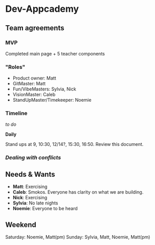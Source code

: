 # Dev-Appcademy

## Team agreements

### MVP

Completed main page + 5 teacher components

### "Roles"

- Product owner: Matt
- GitMaster: Matt
- Fun/VibeMasters: Sylvia, Nick
- VisionMaster: Caleb
- StandUpMaster/Timekeeper: Noemie

### Timeline

*to do*

**Daily**

Stand ups at 9, 10:30, 12/14?, 15:30, 16:50.
Review this document.

### *Dealing with conflicts*

## Needs & Wants

- **Matt**: Exercising
- **Caleb**: Smokos. Everyone has clarity on what we are building.
- **Nick**: Exercising
- **Sylvia**: No late nights
- **Noemie**: Everyone to be heard

## Weekend

Saturday: Noemie, Matt(pm)
Sunday: Sylvia, Matt, Noemie, Matt(pm)
